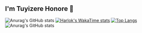 ## I'm Tuyizere Honore 👋
![Anurag's GitHub stats](https://github-readme-stats.vercel.app/api?username=bitbeast-dev&show=reviews,discussions_started,discussions_answered,prs_merged,prs_merged_percentage)
[![Harlok's WakaTime stats](https://github-readme-stats.vercel.app/api/wakatime?username=ffflabs)](https://github.com/bitbeast-dev/github-readme-stats)
[![Top Langs](https://github-readme-stats.vercel.app/api/top-langs/?username=bitbeast-dev&layout=donut-vertical)](https://github.com/bitbeast-dev/github-readme-stats)
![Anurag's GitHub stats](https://github-readme-stats.vercel.app/api?username=bitbeast-dev&hide=contribs,prs)
